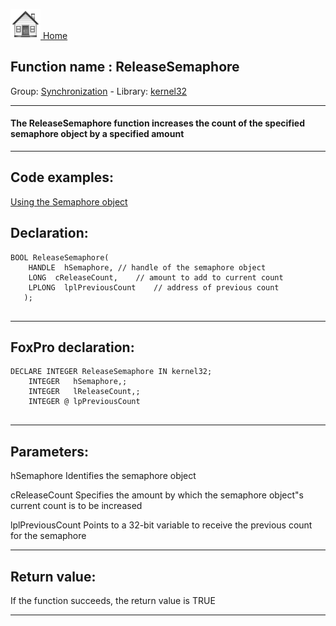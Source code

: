 [<img src="../../images/home.png"> Home ](https://github.com/VFPX/Win32API)  

## Function name : ReleaseSemaphore
Group: [Synchronization](../../functions_group.md#Synchronization)  -  Library: [kernel32](../../libraries.md#kernel32)  
***  


#### The ReleaseSemaphore function increases the count of the specified semaphore object by a specified amount
***  


## Code examples:
[Using the Semaphore object](../../samples/sample_008.md)  

## Declaration:
```foxpro  
BOOL ReleaseSemaphore(
    HANDLE  hSemaphore,	// handle of the semaphore object
    LONG  cReleaseCount,	// amount to add to current count
    LPLONG  lplPreviousCount 	// address of previous count
   );	
  
```  
***  


## FoxPro declaration:
```foxpro  
DECLARE INTEGER ReleaseSemaphore IN kernel32;
	INTEGER   hSemaphore,;
	INTEGER   lReleaseCount,;
	INTEGER @ lpPreviousCount
  
```  
***  


## Parameters:
hSemaphore
Identifies the semaphore object

cReleaseCount
Specifies the amount by which the semaphore object"s current count is to be increased

lplPreviousCount
Points to a 32-bit variable to receive the previous count for the semaphore  
***  


## Return value:
If the function succeeds, the return value is TRUE  
***  

